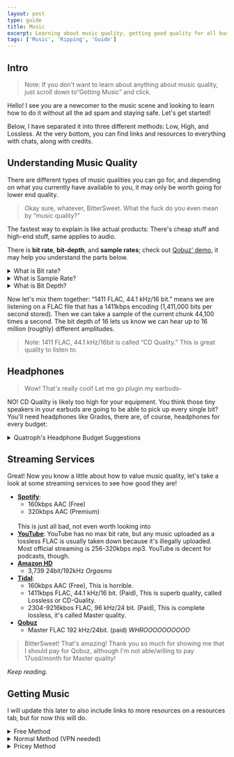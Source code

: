 ```yaml
---
layout: post
type: guide
title: Music
excerpt: Learning about music quality, getting good quality for all budgets, and being able to value it.
tags: ['Music', 'Ripping', 'Guide']
---
```

## Intro
> Note: If you don't want to learn about anything about music quality, just scroll down to“Getting Music” and click.

Hello! I see you are a newcomer to the music scene and looking to learn how to do it without all the ad spam and staying safe. Let's get started!

Below, I have separated it into three different methods: Low, High, and Lossless. At the very bottom, you can find links and resources to everything with chats, along with credits.

## Understanding Music Quality
There are different types of music qualities you can go for, and depending on what you currently have available to you, it may only be worth going for lower end quality.

> Okay sure, whatever, BitterSweet. What the fuck do you even mean by “music quality?”

The fastest way to explain is like actual products: There's cheap stuff and high-end stuff, same applies to audio.

There is **bit rate**, **bit-depth**, and **sample rates**; check out [Qobuz' demo](https://www.qobuz.com/us-en/audio-quality), it may help you understand the parts below.
<details>
    <summary>What is Bit rate?</summary>
    <p>
        This is measured in bps (bytes per second), but that's really small so by standard it's kbps (1000 bytes per second). Now, this is not what is being out putted, but what is being stored. Imagine in your file it is split up into smaller chunks by each second, kbps is the measurement of the amount of bits are in each chunk.
        <br>
        <br>
        Some music formats (codecs) like mp3 can't handle a lot of kbps, they max out "holding" at 320kbps (per chunk), while lossless formats like ogg and flac can handle up to as many kbps as you want!
        <br>
        <br>
        Most music you'll be able to get here is going to be 1411kbps, which is considered great quality, and won't make you seem like a clown.
    </p>
</details>
<details>
    <summary>What is Sample Rate?</summary>
    <p>
        This is measured in Hertz (Hz, or the frequency), or more common, kilo-Hertz (kHz is 1000 Hz). At 1 Hz the music will be captured/sampled at once per second. This would be listening to your song, and only hearing a single chunk (as described above) per second.
        <br>
        <br>
        A good bit rate for human speach is about 22kHz (22000 Hz) and for music you want as high as possible so you can capture as many chunks as possible. 44.1 kHz is standard
        <br>
        <br>
        Sample rate only really matters depnding on if you're streaming or what software you're using to play it. If you're streaming or ripping, you want as many samples as possible.
    </p>
</details>
<details>
    <summary>What is Bit Depth?</summary>
    <p>
        Bit depth is how much of the amplitude you can hear. So if your music file is played at bit depth of 16 bits, This means you can get up to 16 million (roughly) different amplitudes. Of course you can get 24bit, but humans can't hear that. Human hearing maxes out around 16bit, anything more is overkill and just to flex.
        <br>
        <br>
        Imagine your computer taking the sound and trying to make it into the orignal analog (true no data loss) quality, well the higher bit depth you have, the closer you can get to this true lossless quality, among other factors like bit rate and sample rate.
    </p>
</details>

Now let's mix them together: “1411 FLAC, 44.1 kHz/16 bit.” means we are listening on a FLAC file that has a 1411kbps encoding (1,411,000 bits per second stored). Then we can take a sample of the current chunk 44,100 times a second. The bit depth of 16 lets us know we can hear up to 16 million (roughly) different amplitudes.

> Note: 1411 FLAC, 44.1 kHz/16bit is called “CD Quality.” This is great quality to listen to.


## Headphones
> Wow! That's really cool! Let me go plugin my earbuds-

NO! CD Quality is likely too high for your equipment. You think those tiny speakers in your earbuds are going to be able to pick up every single bit? You'll need headphones like Grados, there are, of course, headphones for every budget:
<details>
    <summary>Quatroph's Headphone Budget Suggestions</summary>
    <p>
    Soon*
    </p>
</details>

## Streaming Services
Great! Now you know a little about how to value music quality, let's take a look at some streaming services to see how good they are!
- **[Spotify](https://support.spotify.com/us/article/audio-quality/)**:
    - 160kbps AAC (Free)
    - 320kbps AAC (Premium)
    <br>
    This is just all bad, not even worth looking into
- **[YouTube](https://support.google.com/youtube/answer/4603579?hl=en)**: YouTube has no max bit rate, but any music uploaded as a lossless FLAC is usually taken down because it's illegally uploaded. Most official streaming is 256-320kbps mp3. YouTube is decent for podcasts, though.
- **[Amazon HD](https://www.soundguys.com/amazon-music-hd-review-29137/)**
    - 3,739 24bit/192kHz *Orgasms*
- **[Tidal](https://tidal.com/sound-quality)**:
    - 160kbps AAC (Free), This is horrible.
    - 1411kbps FLAC, 44.1 kHz/16 bit. (Paid), This is superb quality, called Lossless or CD-Quality.
    - 2304-9216kbos FLAC, 96 kHz/24 bit. (Paid), This is complete lossless, it's called Master quality.
- **[Qobuz](https://www.qobuz.com/us-en/music/streaming/offers)**
    - Master FLAC 192 kHz/24bit. (paid) *WHROOOOOOOOOO* 
> BitterSweet! That's amazing! Thank you so much for showing me that I should pay for Qobuz, although I'm not able/willing to pay 17usd/month for Master quality!

*Keep reading.*


## Getting Music
I will update this later to also include links to more resources on a resources tab, but for now this will do.

<details>
    <summary>Free Method</summary>
    <p>
        None of these options are "amazing," but Slav Art is the best option you have. If you want to also rip videos, check out yt-dlp.
        <ul>
            <li><b>Leech off a friend's account</b>: I suggest asking for permission, continue to "Normal"</li>
            <li><b>Torrenting</b>: Not suggested for new people, so I explained it in the Normal Method</li>
            <li><b>yt-dlp</b>: <a target="_blank" href="https://github.com/yt-dlp/yt-dlp">yt-dlp</a> is a a tool that rips videos from a large array of sites beyond just Youtube, and its very customizable (ex: ripping just the audio). Do know that a lot of sites won't give a good music rip, but it's better then Spotify quality usually.</li>
            <li><b>Slav Art</b>:
                Slav bot is a bot that is running <a target="_blank" href="https://github.com/nathom/streamrip">Streamrip</a>. The bot rips from Qobuz, Tidal, Apple Music (Private), Spotify (ZSpotify), Youtube, and Soundcloud links, compresses the files from artist/playlist/album/track, and then uploads them to a Google Drive. Once uploaded, it will then notify you with a direct download link (DDL).
                <br>
                <br>
                They're on a <a target="_blank" href="https://matrix.org">Matrix</a>, so you'll need a <a target="_blank" href="https://matrix.org/clients-matrix/">Matrix client</a>. To join, I suggest using <a target="_blank" href="https://matrix.org/docs/projects/client/fluffychat">FluffyChat</a>, or <a target="_blank" href="https://matrix.org/docs/projects/client/element">Element</a>, since they work great on any device and platfrom, plus they're easy to use.
                <br>
                <br>
                Matrix Room: #slav-art:matrix.crackhub.site
            </li>
        </ul>
    </p>
</details>

<details>
    <summary>Normal Method (VPN needed)</summary>
    <p>
        These methods are suggested and offer results that won't make you seem like a fool.
        <ul>
            <li><b>Tidal/Qobuz Rip</b>: Use <a target="_blank" href="https://github.com/nathom/streamrip">Streamrip</a>, it works really well with Qobuz and Tidal does get a little spotty at times, but it's updated occasionaly to fix bugs.</li>
        </ul>
    </p>
</details>

<details>
    <summary>Pricey Method</summary>
    <p>
        These methods come with the base knowledge of the P2P community and how torrents work. For more information on how the P2P commuinty works, you can check out my other guide on P2P.
        <ul>
            <li><b>Seedbox with Lidarr</b>: The tool <a target="_blank" href="https://github.com/Lidarr/Lidarr">Lidarr</a> is an automation tool like most *arr apps to find music in the best quality and begin torrenting.</li>
        </ul>
    </p>
</details>